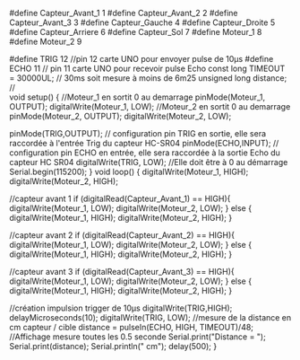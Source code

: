 #define Capteur_Avant_1 1
#define Capteur_Avant_2 2
#define Capteur_Avant_3 3
#define Capteur_Gauche 4
#define Capteur_Droite 5
#define Capteur_Arriere 6
#define Capteur_Sol 7
#define Moteur_1 8
#define Moteur_2 9

#define TRIG 12 //pin 12 carte UNO pour envoyer pulse de 10µs 
#define ECHO 11 // pin 11 carte UNO pour recevoir pulse Echo 
const long TIMEOUT = 30000UL; // 30ms soit mesure à moins de 6m25 
unsigned long distance; //  
void setup() { 
  //Moteur_1 en sortit 0 au demarrage
 pinMode(Moteur_1, OUTPUT);
 digitalWrite(Moteur_1, LOW);
  //Moteur_2 en sortit 0 au demarrage
 pinMode(Moteur_2, OUTPUT);
 digitalWrite(Moteur_2, LOW);
 
 pinMode(TRIG,OUTPUT); // configuration pin TRIG en sortie, elle sera raccordée à l'entrée Trig du capteur HC-SR04  pinMode(ECHO,INPUT); // configuration pin ECHO en entrée, elle sera raccordée à la sortie Echo du capteur HC SR04 
 digitalWrite(TRIG, LOW); //Elle doit être à 0 au démarrage 
 Serial.begin(115200); 
} 
void loop() { 
 digitalWrite(Moteur_1, HIGH);
 digitalWrite(Moteur_2, HIGH);

 //capteur avant 1 
 if (digitalRead(Capteur_Avant_1) == HIGH){
 digitalWrite(Moteur_1, LOW);
 digitalWrite(Moteur_2, LOW);
 }
 else {
  digitalWrite(Moteur_1, HIGH);
  digitalWrite(Moteur_2, HIGH); 
 }
 
//capteur avant 2
 if (digitalRead(Capteur_Avant_2) == HIGH){
 digitalWrite(Moteur_1, LOW);
 digitalWrite(Moteur_2, LOW);
 }
 else {
  digitalWrite(Moteur_1, HIGH);
  digitalWrite(Moteur_2, HIGH); 
 }

//capteur avant 3
if (digitalRead(Capteur_Avant_3) == HIGH){
 digitalWrite(Moteur_1, LOW);
 digitalWrite(Moteur_2, LOW);
 }
 else {
  digitalWrite(Moteur_1, HIGH);
  digitalWrite(Moteur_2, HIGH); 
 }

 //création impulsion trigger de 10µs 
 digitalWrite(TRIG,HIGH);  
 delayMicroseconds(10); 
 digitalWrite(TRIG, LOW); 
 //mesure de la distance en cm capteur / cible 
 distance = pulseIn(ECHO, HIGH, TIMEOUT)/48; 
 //Affichage mesure toutes les 0.5 seconde 
 Serial.print("Distance = "); 
 Serial.print(distance); 
 Serial.println(" cm"); 
 delay(500); 
}
